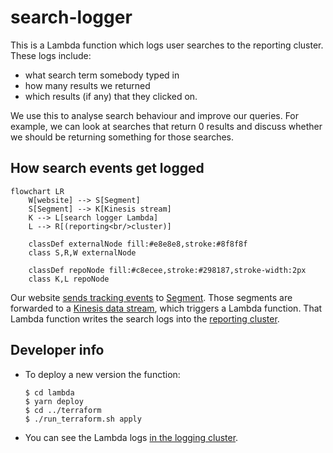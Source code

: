 # search-logger

This is a Lambda function which logs user searches to the reporting cluster.
These logs include:

*   what search term somebody typed in
*   how many results we returned
*   which results (if any) that they clicked on.

We use this to analyse search behaviour and improve our queries.
For example, we can look at searches that return 0 results and discuss whether we should be returning something for those searches.

## How search events get logged

```mermaid
flowchart LR
    W[website] --> S[Segment]
    S[Segment] --> K[Kinesis stream]
    K --> L[search logger Lambda]
    L --> R[(reporting<br/>cluster)]

    classDef externalNode fill:#e8e8e8,stroke:#8f8f8f
    class S,R,W externalNode

    classDef repoNode fill:#c8ecee,stroke:#298187,stroke-width:2px
    class K,L repoNode
```

Our website [sends tracking events][track.ts] to [Segment].
Those segments are forwarded to a [Kinesis data stream][kinesis], which triggers a Lambda function.
That Lambda function writes the search logs into the [reporting cluster].

[track.ts]: https://github.com/wellcomecollection/wellcomecollection.org/blob/9115873707b411a1ecfe2a93f5ebf7f240861c8f/common/services/conversion/track.ts#L6
[Segment]: https://segment.com/
[kinesis]: https://segment.com/docs/destinations/amazon-kinesis/
[reporting cluster]: https://reporting.wellcomecollection.org

## Developer info

*   To deploy a new version the function:

    ```console
    $ cd lambda
    $ yarn deploy
    $ cd ../terraform
    $ ./run_terraform.sh apply
    ```

*   You can see the Lambda logs <a href="https://logging.wellcomecollection.org/app/discover#/?_g=(filters:!(),refreshInterval:(pause:!t,value:0),time:(from:now-15m,to:now))&_a=(columns:!(log),filters:!(('$state':(store:appState),meta:(alias:!n,disabled:!f,index:cb5ba262-ec15-46e3-a4c5-5668d65fe21f,key:service,negate:!f,params:(query:%2Faws%2Flambda%2Fsearch_logger_kinesis_to_es_lambda),type:phrase),query:(match_phrase:(service:%2Faws%2Flambda%2Fsearch_logger_kinesis_to_es_lambda)))),index:cb5ba262-ec15-46e3-a4c5-5668d65fe21f,interval:auto,query:(language:kuery,query:''),sort:!(!('@timestamp',desc)))">in the logging cluster</a>.
